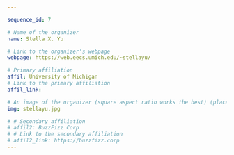 ```yaml
---

sequence_id: 7

# Name of the organizer
name: Stella X. Yu

# Link to the organizer's webpage
webpage: https://web.eecs.umich.edu/~stellayu/

# Primary affiliation
affil: University of Michigan
# Link to the primary affiliation
affil_link:

# An image of the organizer (square aspect ratio works the best) (place in the `assets/img/organizers` directory)
img: stellayu.jpg

# # Secondary affiliation
# affil2: BuzzFizz Corp
# # Link to the secondary affiliation
# affil2_link: https://buzzfizz.corp
---
```

